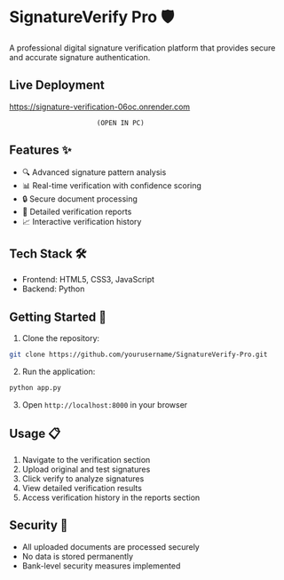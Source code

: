 # SignatureVerify Pro 🛡️

A professional digital signature verification platform that provides secure and accurate signature authentication.

## Live Deployment 

https://signature-verification-06oc.onrender.com

                      
                          (OPEN IN PC)

## Features ✨

- 🔍 Advanced signature pattern analysis
- 📊 Real-time verification with confidence scoring
- 🔒 Secure document processing
- 📝 Detailed verification reports
- 📈 Interactive verification history

## Tech Stack 🛠️

- Frontend: HTML5, CSS3, JavaScript
- Backend: Python

## Getting Started 🚀

1. Clone the repository:
```bash
git clone https://github.com/yourusername/SignatureVerify-Pro.git
```
2. Run the application:
```bash
python app.py
```
3. Open `http://localhost:8000` in your browser

## Usage 📋

1. Navigate to the verification section
2. Upload original and test signatures
3. Click verify to analyze signatures
4. View detailed verification results
5. Access verification history in the reports section

## Security 🔐

- All uploaded documents are processed securely
- No data is stored permanently
- Bank-level security measures implemented
